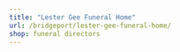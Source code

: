 ```yaml
---
title: "Lester Gee Funeral Home"
url: /bridgeport/lester-gee-funeral-home/
shop: funeral directors
---
```

